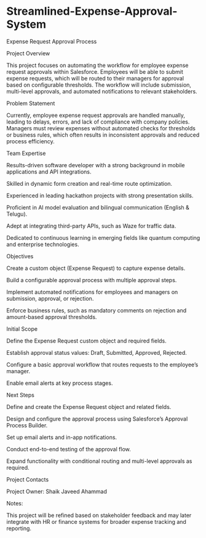 # Streamlined-Expense-Approval-System


Expense Request Approval Process

Project Overview

This project focuses on automating the workflow for employee expense request approvals within Salesforce. Employees will be able to submit expense requests, which will be routed to their managers for approval based on configurable thresholds. The workflow will include submission, multi-level approvals, and automated notifications to relevant stakeholders.

Problem Statement

Currently, employee expense request approvals are handled manually, leading to delays, errors, and lack of compliance with company policies. Managers must review expenses without automated checks for thresholds or business rules, which often results in inconsistent approvals and reduced process efficiency.

Team Expertise

Results-driven software developer with a strong background in mobile applications and API integrations.

Skilled in dynamic form creation and real-time route optimization.

Experienced in leading hackathon projects with strong presentation skills.

Proficient in AI model evaluation and bilingual communication (English & Telugu).

Adept at integrating third-party APIs, such as Waze for traffic data.

Dedicated to continuous learning in emerging fields like quantum computing and enterprise technologies.

Objectives

Create a custom object (Expense Request) to capture expense details.

Build a configurable approval process with multiple approval steps.

Implement automated notifications for employees and managers on submission, approval, or rejection.

Enforce business rules, such as mandatory comments on rejection and amount-based approval thresholds.

Initial Scope

Define the Expense Request custom object and required fields.

Establish approval status values: Draft, Submitted, Approved, Rejected.

Configure a basic approval workflow that routes requests to the employee’s manager.

Enable email alerts at key process stages.

Next Steps

Define and create the Expense Request object and related fields.

Design and configure the approval process using Salesforce’s Approval Process Builder.

Set up email alerts and in-app notifications.

Conduct end-to-end testing of the approval flow.

Expand functionality with conditional routing and multi-level approvals as required.

Project Contacts

Project Owner: Shaik Javeed Ahammad

Notes:

This project will be refined based on stakeholder feedback and may later integrate with HR or finance systems for broader expense tracking and reporting.
